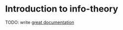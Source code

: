 # Introduction to info-theory

TODO: write [great documentation](http://jacobian.org/writing/great-documentation/what-to-write/)
